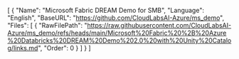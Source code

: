 [
  {
    "Name": "Microsoft Fabric DREAM Demo for SMB",
    "Language": "English",
    "BaseURL": "https://github.com/CloudLabsAI-Azure/ms_demo",
    "Files": [
      {
        "RawFilePath": "https://raw.githubusercontent.com/CloudLabsAI-Azure/ms_demo/refs/heads/main/Microsoft%20Fabric%20%2B%20Azure%20Databricks%20DREAM%20Demo%202.0%20with%20Unity%20Catalog/links.md",
        "Order": 0
      }
    ]
  }
]
